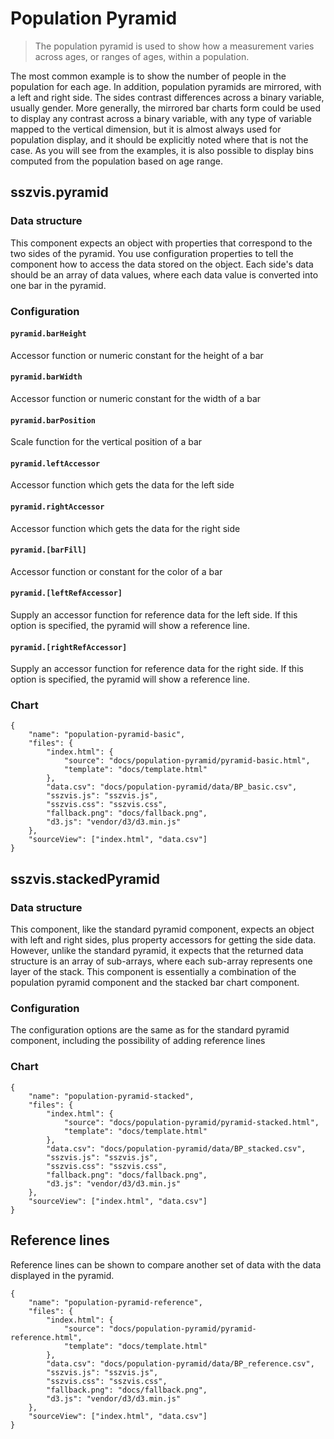 # Population Pyramid

> The population pyramid is used to show how a measurement varies across ages, or ranges of ages, within a population.

The most common example is to show the number of people in the population for each age. In addition, population pyramids are mirrored, with a left and right side. The sides contrast differences across a binary variable, usually gender. More generally, the mirrored bar charts form could be used to display any contrast across a binary variable, with any type of variable mapped to the vertical dimension, but it is almost always used for population display, and it should be explicitly noted where that is not the case. As you will see from the examples, it is also possible to display bins computed from the population based on age range.

## sszvis.pyramid

### Data structure

This component expects an object with properties that correspond to the two sides of the pyramid. You use configuration properties to tell the component how to access the data stored on the object. Each side's data should be an array of data values, where each data value is converted into one bar in the pyramid.

### Configuration

#### `pyramid.barHeight`

Accessor function or numeric constant for the height of a bar

#### `pyramid.barWidth`

Accessor function or numeric constant for the width of a bar

#### `pyramid.barPosition`

Scale function for the vertical position of a bar

#### `pyramid.leftAccessor`

Accessor function which gets the data for the left side

#### `pyramid.rightAccessor`

Accessor function which gets the data for the right side

#### `pyramid.[barFill]`

Accessor function or constant for the color of a bar

#### `pyramid.[leftRefAccessor]`

Supply an accessor function for reference data for the left side. If this option is specified, the pyramid will show a reference line.

#### `pyramid.[rightRefAccessor]`

Supply an accessor function for reference data for the right side. If this option is specified, the pyramid will show a reference line.


### Chart

```project
{
    "name": "population-pyramid-basic",
    "files": {
        "index.html": {
            "source": "docs/population-pyramid/pyramid-basic.html",
            "template": "docs/template.html"
        },
        "data.csv": "docs/population-pyramid/data/BP_basic.csv",
        "sszvis.js": "sszvis.js",
        "sszvis.css": "sszvis.css",
        "fallback.png": "docs/fallback.png",
        "d3.js": "vendor/d3/d3.min.js"
    },
    "sourceView": ["index.html", "data.csv"]
}
```

## sszvis.stackedPyramid

### Data structure

This component, like the standard pyramid component, expects an object with left and right sides, plus property accessors for getting the side data. However, unlike the standard pyramid, it expects that the returned data structure is an array of sub-arrays, where each sub-array represents one layer of the stack. This component is essentially a combination of the population pyramid component and the stacked bar chart component.

### Configuration

The configuration options are the same as for the standard pyramid component, including the possibility of adding reference lines

### Chart

```project
{
    "name": "population-pyramid-stacked",
    "files": {
        "index.html": {
            "source": "docs/population-pyramid/pyramid-stacked.html",
            "template": "docs/template.html"
        },
        "data.csv": "docs/population-pyramid/data/BP_stacked.csv",
        "sszvis.js": "sszvis.js",
        "sszvis.css": "sszvis.css",
        "fallback.png": "docs/fallback.png",
        "d3.js": "vendor/d3/d3.min.js"
    },
    "sourceView": ["index.html", "data.csv"]
}
```

## Reference lines

Reference lines can be shown to compare another set of data with the data displayed in the pyramid.

```project
{
    "name": "population-pyramid-reference",
    "files": {
        "index.html": {
            "source": "docs/population-pyramid/pyramid-reference.html",
            "template": "docs/template.html"
        },
        "data.csv": "docs/population-pyramid/data/BP_reference.csv",
        "sszvis.js": "sszvis.js",
        "sszvis.css": "sszvis.css",
        "fallback.png": "docs/fallback.png",
        "d3.js": "vendor/d3/d3.min.js"
    },
    "sourceView": ["index.html", "data.csv"]
}
```
